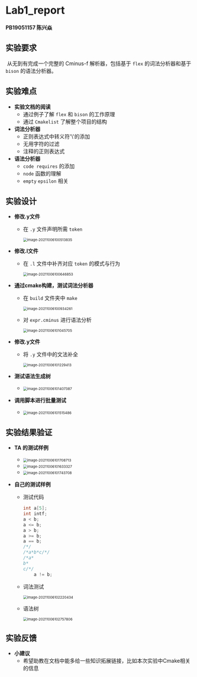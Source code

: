 # Lab1_report

**PB19051157	陈兴焱**

## 实验要求

​	从无到有完成一个完整的 Cminus-f 解析器，包括基于 `flex` 的词法分析器和基于 `bison` 的语法分析器。

## 实验难点

- **实验文档的阅读**
  - 通过例子了解 `flex` 和 `bison` 的工作原理
  - 通过 `Cmakelist` 了解整个项目的结构
- **词法分析器**
  - 正则表达式中转义符'\\'的添加
  - 无用字符的过滤
  - 注释的正则表达式
- **语法分析器**
  - `code requires` 的添加
  - `node` 函数的理解
  - `empty` `epsilon` 相关

## 实验设计

- **修改.y文件**

  - 在 `.y` 文件声明所需 `token`

    <img src="figs/image-20211006100513835.png" alt="image-20211006100513835" style="zoom: 67%;" />

- **修改.l文件**

  - 在 `.l` 文件中补齐对应 `token` 的模式与行为

    <img src="figs/image-20211006100646853.png" alt="image-20211006100646853" style="zoom:67%;" />

- **通过cmake构建，测试词法分析器**

  - 在 `build` 文件夹中 `make`

    <img src="figs/image-20211006100934261.png" alt="image-20211006100934261" style="zoom:67%;" />

  - 对 `expr.cminus` 进行语法分析

    <img src="figs/image-20211006101045705.png" alt="image-20211006101045705" style="zoom:67%;" />

- **修改.y文件**

  - 将 `.y` 文件中的文法补全

    <img src="figs/image-20211006101229413.png" alt="image-20211006101229413" style="zoom:67%;" />

- **测试语法生成树**

  - <img src="figs/image-20211006101407387.png" alt="image-20211006101407387" style="zoom:67%;" />

- **调用脚本进行批量测试**

  - <img src="figs/image-20211006101515486.png" alt="image-20211006101515486" style="zoom:67%;" />

## 实验结果验证

- **TA 的测试样例**

  - <img src="figs/image-20211006101708713.png" alt="image-20211006101708713" style="zoom:67%;" />
  - <img src="figs/image-20211006101633327.png" alt="image-20211006101633327" style="zoom:67%;" />
  - <img src="figs/image-20211006101743708.png" alt="image-20211006101743708" style="zoom:67%;" />

- **自己的测试样例**

  - 测试代码

    ```c
    int a[5];
    int intf;
    a < b;
    a <= b;
    a > b;
    a >= b;
    a == b;
    /*/
    /*a*b*c/*/
    /*a*
    b*
    c/*/
    	a != b;
    ```

  - 词法测试

    <img src="figs/image-20211006102220434.png" alt="image-20211006102220434" style="zoom:67%;" />

  - 语法树

    <img src="figs/image-20211006102757806.png" alt="image-20211006102757806" style="zoom:67%;" />

## 实验反馈

- **小建议**
  - 希望助教在文档中能多给一些知识拓展链接，比如本次实验中Cmake相关的信息
